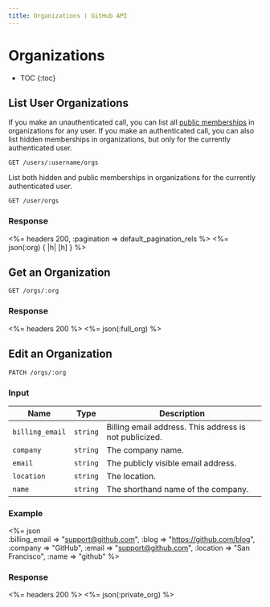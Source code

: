 ```yaml
---
title: Organizations | GitHub API
---
```


# Organizations

* TOC
{:toc}

## List User Organizations

If you make an unauthenticated call, you can list all [public memberships](https://help.github.com/articles/publicizing-or-concealing-organization-membership) in organizations for any user. If you make an authenticated call, you can also list hidden memberships in organizations, but only for the currently authenticated user.

    GET /users/:username/orgs

List both hidden and public memberships in organizations for the currently authenticated user.

    GET /user/orgs

### Response

<%= headers 200, :pagination => default_pagination_rels %>
<%= json(:org) { |h| [h] } %>

## Get an Organization

    GET /orgs/:org

### Response

<%= headers 200 %>
<%= json(:full_org) %>

## Edit an Organization

    PATCH /orgs/:org

### Input

Name | Type | Description
-----|------|--------------
`billing_email`|`string` | Billing email address. This address is not publicized.
`company`|`string` | The company name.
`email`|`string` | The publicly visible email address.
`location`|`string` | The location.
`name`|`string` | The shorthand name of the company.

### Example

<%= json \
    :billing_email => "support@github.com",
    :blog     => "https://github.com/blog",
    :company  => "GitHub",
    :email    => "support@github.com",
    :location => "San Francisco",
    :name     => "github"
    %>

### Response

<%= headers 200 %>
<%= json(:private_org) %>
